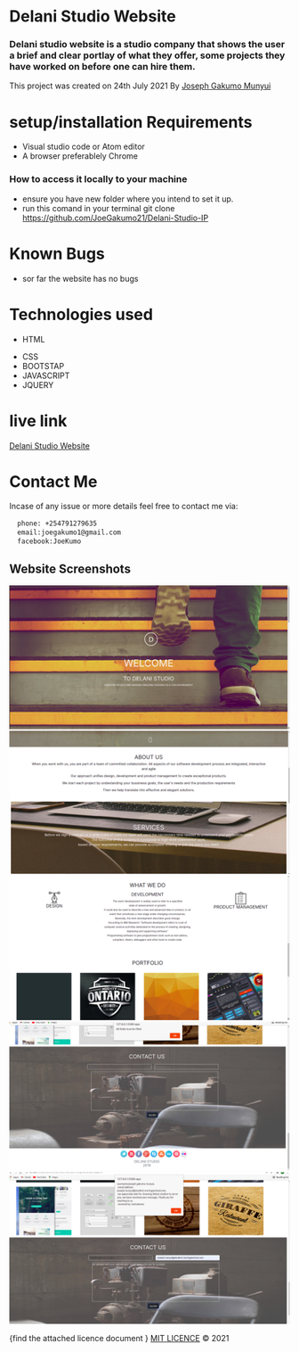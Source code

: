 # Delani Studio Website
###  Delani studio website is a studio company that shows the user a brief and clear portlay of what they offer, some projects they have worked on before one can hire them.
This project was created on 24th July 2021
 By <a href="#"> Joseph Gakumo Munyui</a>
 # setup/installation Requirements
 * Visual studio code  or Atom editor
 * A browser preferablely Chrome
  ### How to access it locally to your machine
   * ensure you have new folder where you intend to set it up.
   * run this comand in your terminal git clone https://github.com/JoeGakumo21/Delani-Studio-IP

# Known Bugs
 -  sor far the website has no bugs
 # Technologies used
- HTML
* CSS
* BOOTSTAP
* JAVASCRIPT
* JQUERY
# live link
<a href="https://joegakumo21.github.io/Delani-Studio-IP/">Delani Studio Website</a>

# Contact Me
 Incase of any issue or more details feel free to contact me via:

      phone: +254791279635
      email:joegakumo1@gmail.com
      facebook:JoeKumo

## Website Screenshots
<img src="assets/screenshot/screenshot1.png">
<img src="assets/screenshot/screenshot2.png">
<img src="assets/screenshot/screenshot3.png">
<img src="assets/screenshot/screenshot4.png">
<img src="assets/screenshot/screenshot5.png">



{find the attached licence document }
<a href="https://choosealicense.com/licenses/mit/#">MIT LICENCE</a>
&copy; 2021